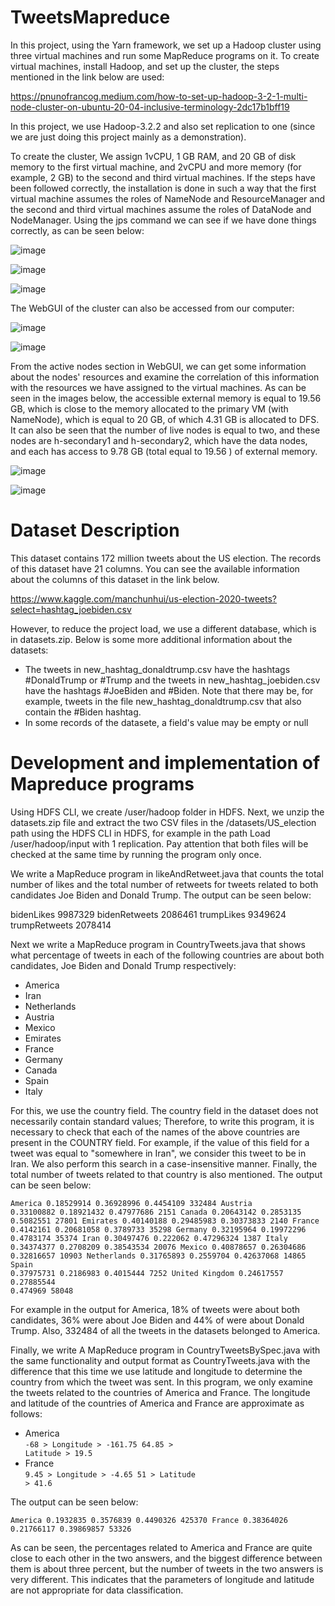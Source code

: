 # TweetsMapreduce
In this project, using the Yarn framework, we set up a Hadoop cluster using three virtual machines and run some MapReduce programs on it. To create virtual machines, install Hadoop, and set up the cluster, the steps mentioned in the link below are used:

https://pnunofrancog.medium.com/how-to-set-up-hadoop-3-2-1-multi-node-cluster-on-ubuntu-20-04-inclusive-terminology-2dc17b1bff19

In this project, we use Hadoop-3.2.2 and also set replication to one (since we are just doing this project mainly as a demonstration). 

To create the cluster, We assign 1vCPU, 1 GB RAM, and 20 GB of disk memory to the first virtual machine, and 2vCPU and more memory (for example, 2 GB) to the second and third virtual machines. If the steps have been followed correctly, the installation is done in such a way that the first virtual machine assumes the roles of NameNode and ResourceManager and the second and third virtual machines assume the roles of DataNode and NodeManager. Using the jps command we can see if we have done things correctly, as can be seen below:

![image](https://github.com/MahdiTheGreat/TweetsMapreduce/assets/47212121/5964a19c-b3a1-43f0-8934-b11e3544788b)

![image](https://github.com/MahdiTheGreat/TweetsMapreduce/assets/47212121/539a5579-7d40-428c-8de1-a6454aa2123c)

![image](https://github.com/MahdiTheGreat/TweetsMapreduce/assets/47212121/71efbdbf-a093-4f67-8e54-1b57f852acdc)

The ‎WebGUI‏ of the cluster can also be accessed from our computer:

![image](https://github.com/MahdiTheGreat/TweetsMapreduce/assets/47212121/225b1fa7-03e3-4c10-9c10-defec98313bb)

![image](https://github.com/MahdiTheGreat/TweetsMapreduce/assets/47212121/5cd1c4de-98a9-464f-9bf2-387d5617580e)

From the active nodes section in WebGUI, we can get some information about the nodes' resources and examine the correlation of this information with the resources we have assigned to the virtual machines. As can be seen in the images below, the accessible external memory is equal to 19.56 GB, which is close to the memory allocated to the primary VM (with NameNode), which is equal to 20 GB, of which 4.31 GB is allocated to DFS. It can also be seen that the number of live nodes is equal to two, and these nodes are h-secondary1 and h-secondary2, which have the data nodes, and each has access to 9.78 GB (total equal to 19.56 ) of external memory.

![image](https://github.com/MahdiTheGreat/TweetsMapreduce/assets/47212121/8a1a910f-bbcf-4c47-8c3c-d9bfe1560dfa)

![image](https://github.com/MahdiTheGreat/TweetsMapreduce/assets/47212121/498e47fe-e6ce-40df-8c7a-8e116b2e7095)

# Dataset Description 
This dataset contains 172 million tweets about the US election. The records of this dataset have 21 columns. You can see the available information about the columns of this dataset in the link below.

https://www.kaggle.com/manchunhui/us-election-2020-tweets?select=hashtag_joebiden.csv

However, to reduce the project load, we use a different database, which is in datasets.zip. Below is some more additional information about the datasets:

- The tweets in new_hashtag_donaldtrump.csv have the hashtags #DonaldTrump or #Trump and the tweets in new_hashtag_joebiden.csv have the hashtags #JoeBiden and #Biden. Note that there may be, for example, tweets in the file new_hashtag_donaldtrump.csv that also contain the #Biden hashtag.
-  ‎In some records of the datasete, a field's value may be empty or null

# Development and implementation of Mapreduce programs

Using HDFS CLI, we create /user/hadoop folder in HDFS. Next, we unzip the datasets.zip file and extract the two CSV files in the /datasets/US_election path using the HDFS CLI in HDFS, for example in the path Load /user/hadoop/input with 1 replication. Pay attention that both files will be checked at the same time by running the program only once.

We write a MapReduce program in likeAndRetweet.java that counts the total number of likes and the total number of retweets for tweets related to both candidates Joe Biden and Donald Trump. The output can be seen below:

bidenLikes	9987329
bidenRetweets	2086461
trumpLikes	9349624
trumpRetweets	2078414

Next we write a MapReduce program in CountryTweets.java that shows what percentage of tweets in each of the following countries are about both candidates, Joe Biden and Donald Trump respectively:

- America
- Iran
- Netherlands
- Austria
- Mexico
- Emirates
- France
- Germany
- Canada
- Spain
- Italy

For this, we use the country field. The country field in the dataset does not necessarily contain standard values; Therefore, to write this program, it is necessary to check that each of the names of the above countries are present in the COUNTRY field. For example, if the value of this field for a tweet was equal to "somewhere in Iran", we consider this tweet to be in Iran. We also perform this search in a case-insensitive manner. Finally, the total number of tweets related to that country is also mentioned. The output can be seen below:

<code>America 0.18529914 0.36928996 0.4454109	332484
Austria 0.33100882 0.18921432 0.47977686	2151
Canada 0.20643142 0.2853135 0.5082551	27801
Emirates 0.40140188 0.29485983 0.30373833	2140
France 0.4142161 0.20681058 0.3789733	35298
Germany 0.32195964 0.19972296 0.4783174	35374
Iran 0.30497476 0.222062 0.47296324	1387
Italy 0.34374377 0.2708209 0.38543534	20076
Mexico 0.40878657 0.26304686 0.32816657	10903
Netherlands 0.31765893 0.2559704 0.42637068	14865
Spain 0.37975731 0.2186983 0.4015444	7252
United Kingdom 0.24617557 0.27885544 0.474969	58048</code>

For example in the output for America, 18% of tweets were about both candidates, 36% were about Joe Biden and 44% of were about Donald Trump. Also, 332484 of all the tweets in the datasets belonged to America.

Finally, we write A MapReduce program in CountryTweetsBySpec.java with the same functionality and output format as CountryTweets.java with the difference that this time we use latitude and longitude to determine the country from which the tweet was sent. In this program, we only examine the tweets related to the countries of America and France. The longitude and latitude of the countries of America and France are approximate as follows:

- America
<br><code>-68 > Longitude > -161.75
64.85 > Latitude > 19.5</code></br>
- France
<br><code>9.45 > Longitude > -4.65
51 > Latitude > 41.6</code></br>

The output can be seen below:

<code>America 0.1932835 0.3576839 0.4490326	425370
France 0.38364026 0.21766117 0.39869857	53326</code>

As can be seen, the percentages related to America and France are quite close to each other in the two answers, and the biggest difference between them is about three percent, but the number of tweets in the two answers is very different. This indicates that the parameters of longitude and latitude are not appropriate for data classification.




